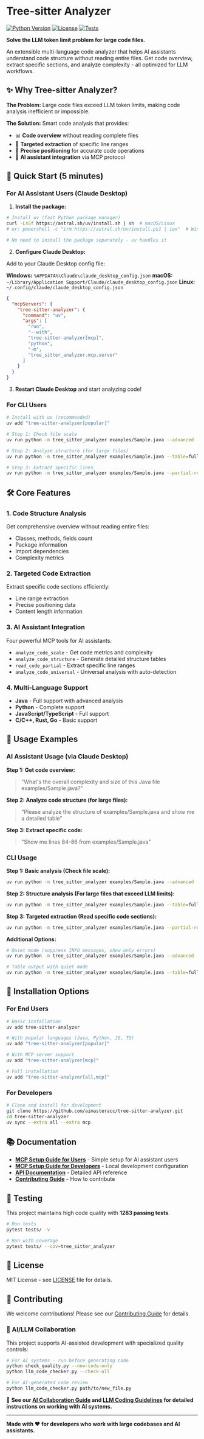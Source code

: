 # Tree-sitter Analyzer

[![Python Version](https://img.shields.io/badge/python-3.10%2B-blue.svg)](https://python.org)
[![License](https://img.shields.io/badge/license-MIT-green.svg)](LICENSE)
[![Tests](https://img.shields.io/badge/tests-1283%20passed-brightgreen.svg)](#testing)

**Solve the LLM token limit problem for large code files.**

An extensible multi-language code analyzer that helps AI assistants understand code structure without reading entire files. Get code overview, extract specific sections, and analyze complexity - all optimized for LLM workflows.

## ✨ Why Tree-sitter Analyzer?

**The Problem:** Large code files exceed LLM token limits, making code analysis inefficient or impossible.

**The Solution:** Smart code analysis that provides:
- 📊 **Code overview** without reading complete files
- 🎯 **Targeted extraction** of specific line ranges  
- 📍 **Precise positioning** for accurate code operations
- 🤖 **AI assistant integration** via MCP protocol

## 🚀 Quick Start (5 minutes)

### For AI Assistant Users (Claude Desktop)

1. **Install the package:**
```bash
# Install uv (fast Python package manager)
curl -LsSf https://astral.sh/uv/install.sh | sh  # macOS/Linux
# or: powershell -c "irm https://astral.sh/uv/install.ps1 | iex"  # Windows

# No need to install the package separately - uv handles it
```

2. **Configure Claude Desktop:**

Add to your Claude Desktop config file:

**Windows:** `%APPDATA%\Claude\claude_desktop_config.json`
**macOS:** `~/Library/Application Support/Claude/claude_desktop_config.json`
**Linux:** `~/.config/claude/claude_desktop_config.json`

```json
{
  "mcpServers": {
    "tree-sitter-analyzer": {
      "command": "uv",
      "args": [
        "run", 
        "--with", 
        "tree-sitter-analyzer[mcp]",
        "python", 
        "-m", 
        "tree_sitter_analyzer.mcp.server"
      ]
    }
  }
}
```

3. **Restart Claude Desktop** and start analyzing code!

### For CLI Users

```bash
# Install with uv (recommended)
uv add "tree-sitter-analyzer[popular]"

# Step 1: Check file scale
uv run python -m tree_sitter_analyzer examples/Sample.java --advanced --output-format=text

# Step 2: Analyze structure (for large files)
uv run python -m tree_sitter_analyzer examples/Sample.java --table=full

# Step 3: Extract specific lines
uv run python -m tree_sitter_analyzer examples/Sample.java --partial-read --start-line 84 --end-line 86
```

## 🛠️ Core Features

### 1. Code Structure Analysis
Get comprehensive overview without reading entire files:
- Classes, methods, fields count
- Package information
- Import dependencies
- Complexity metrics

### 2. Targeted Code Extraction
Extract specific code sections efficiently:
- Line range extraction
- Precise positioning data
- Content length information

### 3. AI Assistant Integration
Four powerful MCP tools for AI assistants:
- `analyze_code_scale` - Get code metrics and complexity
- `analyze_code_structure` - Generate detailed structure tables
- `read_code_partial` - Extract specific line ranges
- `analyze_code_universal` - Universal analysis with auto-detection

### 4. Multi-Language Support
- **Java** - Full support with advanced analysis
- **Python** - Complete support
- **JavaScript/TypeScript** - Full support
- **C/C++, Rust, Go** - Basic support

## 📖 Usage Examples

### AI Assistant Usage (via Claude Desktop)

**Step 1: Get code overview:**
> "What's the overall complexity and size of this Java file examples/Sample.java?"

**Step 2: Analyze code structure (for large files):**
> "Please analyze the structure of examples/Sample.java and show me a detailed table"

**Step 3: Extract specific code:**
> "Show me lines 84-86 from examples/Sample.java"

### CLI Usage

**Step 1: Basic analysis (Check file scale):**
```bash
uv run python -m tree_sitter_analyzer examples/Sample.java --advanced --output-format=text
```

**Step 2: Structure analysis (For large files that exceed LLM limits):**
```bash
uv run python -m tree_sitter_analyzer examples/Sample.java --table=full
```

**Step 3: Targeted extraction (Read specific code sections):**
```bash
uv run python -m tree_sitter_analyzer examples/Sample.java --partial-read --start-line 84 --end-line 86
```

**Additional Options:**
```bash
# Quiet mode (suppress INFO messages, show only errors)
uv run python -m tree_sitter_analyzer examples/Sample.java --advanced --output-format=text --quiet

# Table output with quiet mode
uv run python -m tree_sitter_analyzer examples/Sample.java --table=full --quiet
```

## 🔧 Installation Options

### For End Users
```bash
# Basic installation
uv add tree-sitter-analyzer

# With popular languages (Java, Python, JS, TS)
uv add "tree-sitter-analyzer[popular]"

# With MCP server support
uv add "tree-sitter-analyzer[mcp]"

# Full installation
uv add "tree-sitter-analyzer[all,mcp]"
```

### For Developers
```bash
# Clone and install for development
git clone https://github.com/aimasteracc/tree-sitter-analyzer.git
cd tree-sitter-analyzer
uv sync --extra all --extra mcp
```

## 📚 Documentation

- **[MCP Setup Guide for Users](MCP_SETUP_USERS.md)** - Simple setup for AI assistant users
- **[MCP Setup Guide for Developers](MCP_SETUP_DEVELOPERS.md)** - Local development configuration
- **[API Documentation](docs/api.md)** - Detailed API reference
- **[Contributing Guide](CONTRIBUTING.md)** - How to contribute

## 🧪 Testing

This project maintains high code quality with **1283 passing tests**.

```bash
# Run tests
pytest tests/ -v

# Run with coverage
pytest tests/ --cov=tree_sitter_analyzer
```

## 📄 License

MIT License - see [LICENSE](LICENSE) file for details.

## 🤝 Contributing

We welcome contributions! Please see our [Contributing Guide](CONTRIBUTING.md) for details.

### 🤖 AI/LLM Collaboration

This project supports AI-assisted development with specialized quality controls:

```bash
# For AI systems - run before generating code
python check_quality.py --new-code-only
python llm_code_checker.py --check-all

# For AI-generated code review
python llm_code_checker.py path/to/new_file.py
```

📖 **See our [AI Collaboration Guide](AI_COLLABORATION_GUIDE.md) and [LLM Coding Guidelines](LLM_CODING_GUIDELINES.md) for detailed instructions on working with AI systems.**

---

**Made with ❤️ for developers who work with large codebases and AI assistants.**
